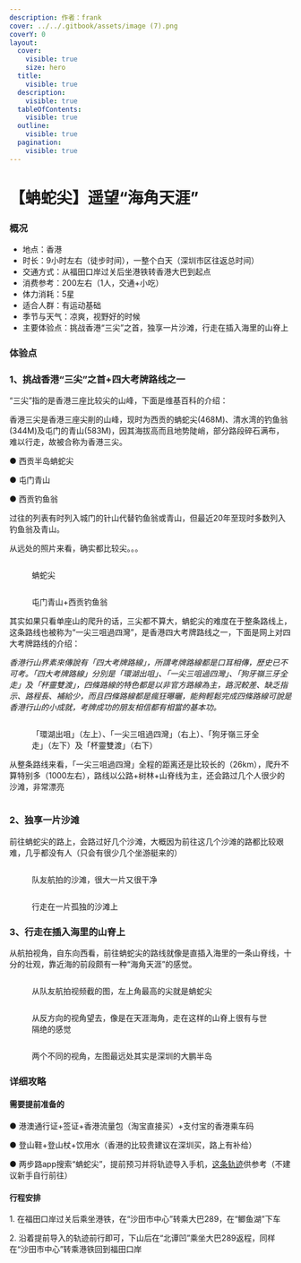 ```yaml
---
description: 作者：frank
cover: ../../.gitbook/assets/image (7).png
coverY: 0
layout:
  cover:
    visible: true
    size: hero
  title:
    visible: true
  description:
    visible: true
  tableOfContents:
    visible: true
  outline:
    visible: true
  pagination:
    visible: true
---
```


# 【蚺蛇尖】遥望“海角天涯”

### 概况

* 地点：香港
* 时长：9小时左右（徒步时间），一整个白天（深圳市区往返总时间）
* 交通方式：从福田口岸过关后坐港铁转香港大巴到起点
* 消费参考：200左右（1人，交通+小吃）
* 体力消耗：5星
* 适合人群：有运动基础
* 季节与天气：凉爽，视野好的时候
* 主要体验点：挑战香港“三尖”之首，独享一片沙滩，行走在插入海里的山脊上

### 体验点

### **1、挑战香港“三尖”之首+四大考牌路线之一**

“三尖”指的是香港三座比较尖的山峰，下面是维基百科的介绍：

香港三尖是香港三座尖削的山峰，现时为西贡的蚺蛇尖(468M)、清水湾的钓鱼翁(344M)及屯门的青山(583M)，因其海拔高而且地势陡峭，部分路段碎石满布，难以行走，故被合称为香港三尖。

● 西贡半岛蚺蛇尖

● 屯门青山

● 西贡钓鱼翁

过往的列表有时列入城门的针山代替钓鱼翁或青山，但最近20年至现时多数列入钓鱼翁及青山。

从远处的照片来看，确实都比较尖。。。

<figure><img src="../../.gitbook/assets/image.png" alt=""><figcaption><p>蚺蛇尖</p></figcaption></figure>

<figure><img src="../../.gitbook/assets/image (2).png" alt=""><figcaption><p>屯门青山+西贡钓鱼翁</p></figcaption></figure>

其实如果只看单座山的爬升的话，三尖都不算大，蚺蛇尖的难度在于整条路线上，这条路线也被称为“一尖三咀過四灣”，是香港四大考牌路线之一，下面是网上对四大考牌路线的介绍：

_香港行山界素來傳說有「四大考牌路線」，所謂考牌路線都是口耳相傳，歷史已不可考。「四大考牌路線」分別是「環湖出咀」、「一尖三咀過四灣」、「狗牙嶺三牙全走」及「杯靈雙渡」，四條路線的特色都是以非官方路線為主，路況較差、缺乏指示、路程長、補給少，而且四條路線都是瘋狂曝曬，能夠輕鬆完成四條路線可說是香港行山的小成就，考牌成功的朋友相信都有相當的基本功。_

<figure><img src="../../.gitbook/assets/image (3).png" alt=""><figcaption><p>「環湖出咀」（左上）、「一尖三咀過四灣」（右上）、「狗牙嶺三牙全走」（左下）及「杯靈雙渡」（右下）</p></figcaption></figure>

从整条路线来看，「一尖三咀過四灣」全程的距离还是比较长的（26km），爬升不算特别多（1000左右），路线以公路+树林+山脊线为主，还会路过几个人很少的沙滩，非常漂亮

<figure><img src="../../.gitbook/assets/image (4).png" alt=""><figcaption></figcaption></figure>

### **2、独享一片沙滩**

前往蚺蛇尖的路上，会路过好几个沙滩，大概因为前往这几个沙滩的路都比较艰难，几乎都没有人（只会有很少几个坐游艇来的）

<figure><img src="../../.gitbook/assets/image (5).png" alt=""><figcaption><p>队友航拍的沙滩，很大一片又很干净</p></figcaption></figure>

<figure><img src="../../.gitbook/assets/image (6).png" alt=""><figcaption><p>行走在一片孤独的沙滩上</p></figcaption></figure>

### **3、行走在插入海里的山脊上**

从航拍视角，自东向西看，前往蚺蛇尖的路线就像是直插入海里的一条山脊线，十分的壮观，靠近海的前段颇有一种“海角天涯”的感觉。

<figure><img src="../../.gitbook/assets/image (7).png" alt=""><figcaption><p>从队友航拍视频截的图，左上角最高的尖就是蚺蛇尖</p></figcaption></figure>

<figure><img src="../../.gitbook/assets/image (8).png" alt=""><figcaption><p>从反方向的视角望去，像是在天涯海角，走在这样的山脊上很有与世隔绝的感觉</p></figcaption></figure>

<figure><img src="../../.gitbook/assets/image (9).png" alt=""><figcaption><p>两个不同的视角，左图最远处其实是深圳的大鹏半岛</p></figcaption></figure>

### 详细攻略

#### **需要提前准备的**

● 港澳通行证+签证+香港流量包（淘宝直接买）+支付宝的香港乘车码

● 登山鞋+登山杖+饮用水（香港的比较贵建议在深圳买，路上有补给）

● 两步路app搜索“蚺蛇尖”，提前预习并将轨迹导入手机，[这条轨迹](https://www.2bulu.com/track/t-vAdcBRCvkUXp%2FR2KBg5Tzw%3D%3D.htm;jsessionid=EB8372D6BA2551A5C788BDD17E8F68C3-n1)供参考（不建议新手自行前往）

#### **行程安排**

1\.  在福田口岸过关后乘坐港铁，在“沙田市中心”转乘大巴289，在“鲫鱼湖”下车

2\.  沿着提前导入的轨迹前行即可，下山后在“北谭凹”乘坐大巴289返程，同样在“沙田市中心”转乘港铁回到福田口岸
